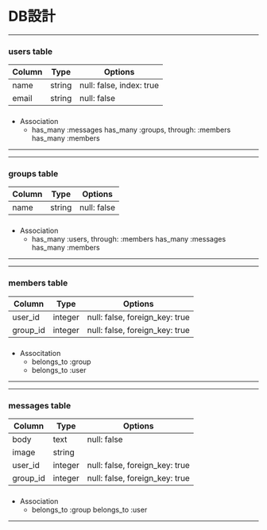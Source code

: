 # DB設計

***
### users table
|Column|Type|Options|
|----|----|----|
|name|string|null: false, index: true|
|email|string|null: false|
###
 * Association
    * has_many :messages has_many :groups, through: :members has_many :members
***

***

### groups table
|Column|Type|Options|
|----|----|----|
|name	|string|null: false|
###
 * Association
    * has_many :users, through: :members has_many :messages has_many :members
***

***
### members table
|Column|Type|Options|
|----|----|----|
|user_id|integer|null: false, foreign_key: true|
|group_id|integer|null: false, foreign_key: true|
###

 * Associtation
    * belongs_to :group
    * belongs_to :user
***

***
### messages table
|Column	|Type|Options|
|----|----|----|
|body|text|null: false|
|image|string|	
|user_id|integer|null: false, foreign_key: true|
|group_id|integer|null: false, foreign_key: true|
###
 * Association
    * belongs_to :group belongs_to :user
***
